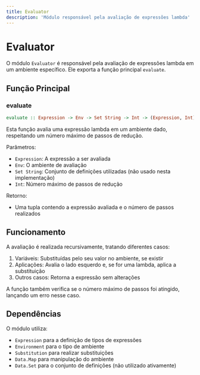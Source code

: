 ```yaml
---
title: Evaluator
description: 'Módulo responsável pela avaliação de expressões lambda'
---
```


# Evaluator

O módulo `Evaluator` é responsável pela avaliação de expressões lambda em um ambiente específico. Ele exporta a função principal `evaluate`.

## Função Principal

### evaluate

```haskell
evaluate :: Expression -> Env -> Set String -> Int -> (Expression, Int)
```

Esta função avalia uma expressão lambda em um ambiente dado, respeitando um número máximo de passos de redução.

Parâmetros:
- `Expression`: A expressão a ser avaliada
- `Env`: O ambiente de avaliação
- `Set String`: Conjunto de definições utilizadas (não usado nesta implementação)
- `Int`: Número máximo de passos de redução

Retorno:
- Uma tupla contendo a expressão avaliada e o número de passos realizados

## Funcionamento

A avaliação é realizada recursivamente, tratando diferentes casos:

1. Variáveis: Substituídas pelo seu valor no ambiente, se existir
2. Aplicações: Avalia o lado esquerdo e, se for uma lambda, aplica a substituição
3. Outros casos: Retorna a expressão sem alterações

A função também verifica se o número máximo de passos foi atingido, lançando um erro nesse caso.

## Dependências

O módulo utiliza:
- `Expression` para a definição de tipos de expressões
- `Environment` para o tipo de ambiente
- `Substitution` para realizar substituições
- `Data.Map` para manipulação do ambiente
- `Data.Set` para o conjunto de definições (não utilizado ativamente)